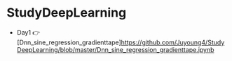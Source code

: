 # StudyDeepLearning
- Day1  👉 [Dnn_sine_regression_gradienttape]https://github.com/Juyoung4/StudyDeepLearning/blob/master/Dnn_sine_regression_gradienttape.ipynb
